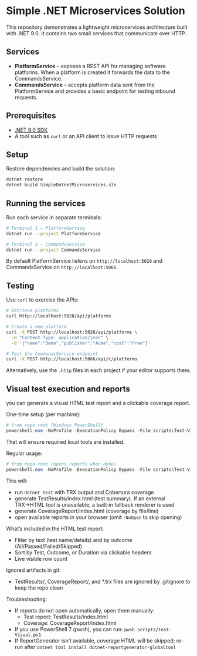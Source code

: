 # Simple .NET Microservices Solution

This repository demonstrates a lightweight microservices architecture built with .NET 9.0. It contains two small services that communicate over HTTP.

## Services

- **PlatformService** – exposes a REST API for managing software platforms. When a platform is created it forwards the data to the CommandsService.
- **CommandsService** – accepts platform data sent from the PlatformService and provides a basic endpoint for testing inbound requests.

## Prerequisites

- [.NET 9.0 SDK](https://dotnet.microsoft.com/download)
- A tool such as `curl` or an API client to issue HTTP requests

## Setup

Restore dependencies and build the solution:

```bash
dotnet restore
dotnet build SimpleDotnetMicroservices.sln
```

## Running the services

Run each service in separate terminals:

```bash
# Terminal 1 – PlatformService
dotnet run --project PlatformService

# Terminal 2 – CommandsService
dotnet run --project CommandsService
```

By default PlatformService listens on `http://localhost:5028` and CommandsService on `http://localhost:5066`.

## Testing

Use `curl` to exercise the APIs:

```bash
# Retrieve platforms
curl http://localhost:5028/api/platforms

# Create a new platform
curl -X POST http://localhost:5028/api/platforms \
  -H "Content-Type: application/json" \
  -d '{"name":"Demo","publisher":"Acme","cost":"Free"}'

# Test the CommandsService endpoint
curl -X POST http://localhost:5066/api/c/platforms
```

Alternatively, use the `.http` files in each project if your editor supports them.

## Visual test execution and reports

you can generate a visual HTML test report and a clickable coverage report.

One-time setup (per machine):

```powershell
# from repo root (Windows PowerShell)
powershell.exe -NoProfile -ExecutionPolicy Bypass -File scripts\Test-Visual.ps1 -NoOpen
```

That will ensure required local tools are installed.

Regular usage:

```powershell
# from repo root (opens reports when done)
powershell.exe -NoProfile -ExecutionPolicy Bypass -File scripts\Test-Visual.ps1
```

This will:
- run `dotnet test` with TRX output and Cobertura coverage
- generate TestResults/index.html (test summary). If an external TRX→HTML tool is unavailable, a built‑in fallback renderer is used
- generate CoverageReport/index.html (coverage by file/line)
- open available reports in your browser (omit `-NoOpen` to skip opening)

What’s included in the HTML test report:
- Filter by text (test name/details) and by outcome (All/Passed/Failed/Skipped)
- Sort by Test, Outcome, or Duration via clickable headers
- Live visible row count

Ignored artifacts in git:
- TestResults/, CoverageReport/, and *.trx files are ignored by .gitignore to keep the repo clean

Troubleshooting:
- If reports do not open automatically, open them manually:
  - Test report: TestResults/index.html
  - Coverage: CoverageReport/index.html
- If you use PowerShell 7 (pwsh), you can run: `pwsh scripts/Test-Visual.ps1`
- If ReportGenerator isn’t available, coverage HTML will be skipped; re-run after `dotnet tool install dotnet-reportgenerator-globaltool`

